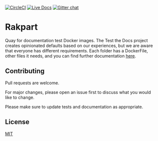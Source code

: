 [![CircleCI](https://circleci.com/gh/testthedocs/rakpart.svg?style=svg)](https://circleci.com/gh/testthedocs/rakpart)
[![Live Docs](https://img.shields.io/badge/view-live%20docs-blue.svg)](https://pedantic-ritchie-166766.netlify.com/)
[![Gitter chat](https://badges.gitter.im/gitterHQ/gitter.png)](https://gitter.im/testthedocs/Lobby)

# Rakpart

Quay for documentation test Docker images. The Test the Docs project creates opinionated defaults based on our experiences, but we are aware that everyone has different requirements. Each folder has a DockerFile, other files it needs, and you can find further documentation [here](https://pedantic-ritchie-166766.netlify.com/).

## Contributing

Pull requests are welcome.

For major changes, please open an issue first to discuss what you would like to change.

Please make sure to update tests and documentation as appropriate.

## License

[MIT](https://choosealicense.com/licenses/mit/)
